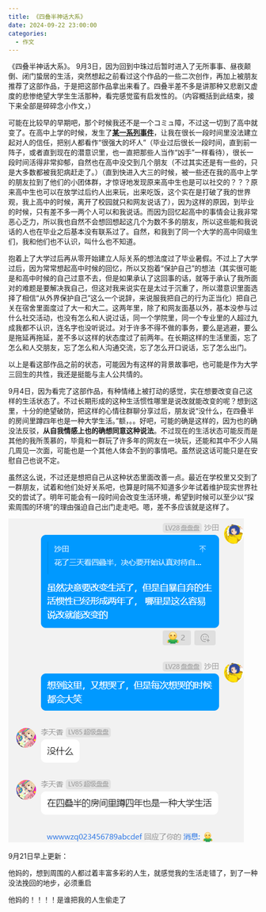 ```yaml
---
title: 《四叠半神话大系》
date: 2024-09-22 23:00:00
categories:
  - 作文
---
```


《四叠半神话大系》。
9月3日，因为回到中珠过后暂时进入了无所事事、昼夜颠倒、闭门蛰居的生活，突然想起之前看过这个作品的一些二次创作，再加上被朋友推荐了这部作品，于是把这部作品拿出来看了。四叠半差不多是讲那种又悲剧又虚度的悲惨绝望大学生生活那种，看完感觉蛮有启发性的。（内容概括到此结束，接下来全部是碎碎念小作文，）

可能在比较早的早期吧，那个时候我还不是一个コミュ障，不过这一切到了高中就变了。在高中上学的时候，发生了[**某一系列事件**](aruken.md)，让我在很长一段时间里没法建立起对人的信任，把别人都看作“很强大的坏人”（毕业过后很长一段时间，直到前一阵子，或者直到现在的潜意识里，也一直把那些人当作“凶手”一样看待），很长一段时间活得非常抑郁，自然也在高中没交到几个朋友（不过其实还是有一些的，只是大多数都被我犯病赶走了。）（直到快进入大三的时候，被一些还在我的高中上学的朋友拉到了他们的小团体群，才惊讶地发现原来高中生也是可以社交的？？？原来高中生也可以在放学过后约人出来玩，出来吃饭，这个实在是打破了我的世界观，我上高中的时候，离开了校园就只和网友说话了），因为这样的原因，到毕业的时候，只有差不多一两个人可以和我说话。而因为回忆起高中的事情会让我非常恶心乏力，所以我也自然不会想回想起这几个为数不多的朋友，所以这些能和我说话的人也在毕业之后基本没有联系过了。自然，和我到了同一个大学的高中同级生们，我和他们也不认识，叫什么也不知道。

抱着上了大学过后再从零开始建立人际关系的想法度过了毕业暑假。不过上了大学过后，因为常常想起高中时候的回忆，所以又抱着“保护自己”的想法（其实很可能是和高中时候的自己过意不去，但是如果承认了这回事的话，就等于承认了我所面对的难题是要解决我自己，但这对我来说实在是太过于沉重了，所以潜意识里面选择了相信“从外界保护自己”这么一个说辞，来说服我把自己的行为正当化）把自己关在宿舍里面度过了大一和大二。这两年里，除了和网友面基以外，基本没参与过什么社交活动，也没有怎么和人说过话，同一个学院里，同一个专业里的人超过九成我都不认识，连名字也没听说过。对于许多不得不做的事务，要么是逃避，要么是拖延再拖延，差不多以这样的状态度过了前两年。在长期这样的生活里面，忘了怎么和人交朋友，忘了怎么和人沟通交流，忘了怎么开口说话，忘了怎么出门。

以上是看这部作品之前的状态，可能因为有这样的背景故事吧，也可能是作为大学三回生的共性，我还是挺能与主人公共情的。

9月4日，因为看完了这部作品，有种情绪上被打动的感觉，实在想要改变自己这样的生活状态了。不过长期形成的这种生活惯性哪里是说改就能改变的呢？想到这里，十分的绝望破防，把这样的心情往群聊分享过后，朋友说“没什么，在四叠半的房间里蹲四年也是一种大学生活。”额，。。好吧，可能的确是这样的，因为也的确没法反驳，**从自我情感上也的确想同意这种说法**。不过现在的生活状态可能反而是其他的我所羡慕的，毕竟和一群玩了许多年的网友在一块玩，还能和其中不少人隔几周见一次面，可能也是一个其他人体会不到的事情吧。虽然说这话可能只是在安慰自己也说不定。

虽然这么说，不过还是想把自己从这种状态里面改善一点。最近在学校里又交到了一群朋友，试着和他们处好关系吧，也算是时隔不知道多少年试着维护现实世界社交的尝试了。明年可能会有一段时间会改变生活环境，希望到时候可以至少以“探索周围的环境”的理由强迫自己出门走走吧。嗯，差不多应该就是这样了。

![scrnst](/assets/imgs/screenshot_yojyouhan.png)

9月21日早上更新：

他妈的，想到周围的人都过着丰富多彩的人生，就感觉我的生活走错了，到了一种没法挽回的地步，必须重启

他妈的！！！！是谁把我的人生偷走了
